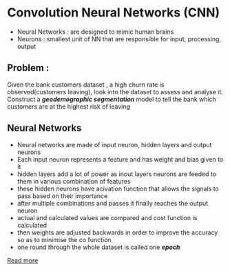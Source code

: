 # Convolution Neural Networks (CNN)
* Neural Networks : are designed to mimic human brains 
* Neurons : smallest unit of NN that are responsible for input, processing, output

## Problem : 
Given the bank customers dataset , a high churn rate is observed(customers leaving), look into the dataset to assess and analyse it.
Construct a **_geodemographic segmentation_** model to tell the bank which customers are at the highest risk of leaving


  ## Neural Networks
  * Neural networks are made of input neuron, hidden layers and output neurons
  * Each input neuron represents a feature and has weight and bias given to it
  * hidden layers add a lot of power as inout layers neurons are feeded to them in various combination of features
  * these hidden neurons have acivation function that allows the signals to pass based on their importance
  * after multiple combinations and passes it finally reaches the output neuron
  * actual and calculated values are compared and cost function is calculated
  * then weights are adjusted backwards in order to improve the accuracy so as to minimise the co function
  * one round through the whole dataset is called one **_epoch_**

  [Read more](https://www.geeksforgeeks.org/introduction-convolution-neural-network/)
  

